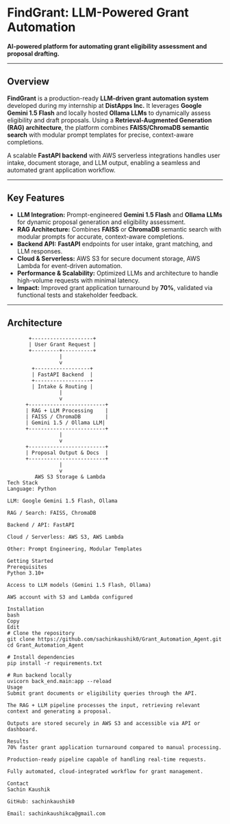 # FindGrant: LLM-Powered Grant Automation

**AI-powered platform for automating grant eligibility assessment and proposal drafting.**

---

## Overview

**FindGrant** is a production-ready **LLM-driven grant automation system** developed during my internship at **DistApps Inc.** It leverages **Google Gemini 1.5 Flash** and locally hosted **Ollama LLMs** to dynamically assess eligibility and draft proposals. Using a **Retrieval-Augmented Generation (RAG) architecture**, the platform combines **FAISS/ChromaDB semantic search** with modular prompt templates for precise, context-aware completions.

A scalable **FastAPI backend** with AWS serverless integrations handles user intake, document storage, and LLM output, enabling a seamless and automated grant application workflow.

---

## Key Features

- **LLM Integration:** Prompt-engineered **Gemini 1.5 Flash** and **Ollama LLMs** for dynamic proposal generation and eligibility assessment.  
- **RAG Architecture:** Combines **FAISS** or **ChromaDB** semantic search with modular prompts for accurate, context-aware completions.  
- **Backend API:** **FastAPI** endpoints for user intake, grant matching, and LLM responses.  
- **Cloud & Serverless:** AWS S3 for secure document storage, AWS Lambda for event-driven automation.  
- **Performance & Scalability:** Optimized LLMs and architecture to handle high-volume requests with minimal latency.  
- **Impact:** Improved grant application turnaround by **70%**, validated via functional tests and stakeholder feedback.  

---

## Architecture

```text
       +--------------------+
       | User Grant Request |
       +---------+----------+
                 |
                 v
        +------------------+
        | FastAPI Backend  |
        +------------------+
        | Intake & Routing |
                 |
                 v
      +-------------------------+
      | RAG + LLM Processing    |
      | FAISS / ChromaDB        |
      | Gemini 1.5 / Ollama LLM|
      +-------------------------+
                 |
                 v
      +-------------------------+
      | Proposal Output & Docs  |
      +-------------------------+
                 |
                 v
         AWS S3 Storage & Lambda
Tech Stack
Language: Python

LLM: Google Gemini 1.5 Flash, Ollama

RAG / Search: FAISS, ChromaDB

Backend / API: FastAPI

Cloud / Serverless: AWS S3, AWS Lambda

Other: Prompt Engineering, Modular Templates

Getting Started
Prerequisites
Python 3.10+

Access to LLM models (Gemini 1.5 Flash, Ollama)

AWS account with S3 and Lambda configured

Installation
bash
Copy
Edit
# Clone the repository
git clone https://github.com/sachinkaushik0/Grant_Automation_Agent.git
cd Grant_Automation_Agent

# Install dependencies
pip install -r requirements.txt

# Run backend locally
uvicorn back_end.main:app --reload
Usage
Submit grant documents or eligibility queries through the API.

The RAG + LLM pipeline processes the input, retrieving relevant context and generating a proposal.

Outputs are stored securely in AWS S3 and accessible via API or dashboard.

Results
70% faster grant application turnaround compared to manual processing.

Production-ready pipeline capable of handling real-time requests.

Fully automated, cloud-integrated workflow for grant management.

Contact
Sachin Kaushik

GitHub: sachinkaushik0

Email: sachinkaushikca@gmail.com
